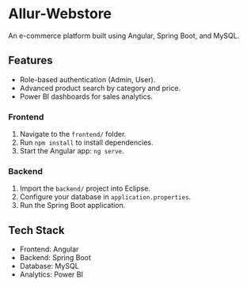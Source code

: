 # Allur-Webstore
An e-commerce platform built using Angular, Spring Boot, and MySQL.

## Features
- Role-based authentication (Admin, User).
- Advanced product search by category and price.
- Power BI dashboards for sales analytics.

### Frontend
1. Navigate to the `frontend/` folder.
2. Run `npm install` to install dependencies.
3. Start the Angular app: `ng serve`.

### Backend
1. Import the `backend/` project into Eclipse.
2. Configure your database in `application.properties`.
3. Run the Spring Boot application.

## Tech Stack
- Frontend: Angular
- Backend: Spring Boot
- Database: MySQL
- Analytics: Power BI
